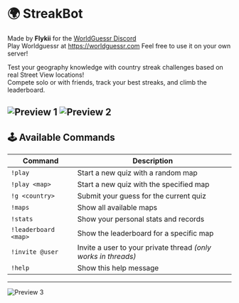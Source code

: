 # 🌍 **StreakBot**

Made by **Flykii** for the [WorldGuessr Discord](https://discord.gg/nfebQwes6a)  
Play Worldguessr at https://worldguessr.com
Feel free to use it on your own server!

Test your geography knowledge with country streak challenges based on real Street View locations!  
Compete solo or with friends, track your best streaks, and climb the leaderboard.

![Preview 1](https://i.imgur.com/qHgqjAO.png)
![Preview 2](https://i.imgur.com/UDiI5bt.png)
---

## 🕹️ **Available Commands**

| Command | Description |
|--------|-------------|
| `!play` | Start a new quiz with a random map |
| `!play <map>` | Start a new quiz with the specified map |
| `!g <country>` | Submit your guess for the current quiz |
| `!maps` | Show all available maps |
| `!stats` | Show your personal stats and records |
| `!leaderboard <map>` | Show the leaderboard for a specific map |
| `!invite @user` | Invite a user to your private thread *(only works in threads)* |
| `!help` | Show this help message |

---
![Preview 3](https://i.imgur.com/qHgqjAO.png)
